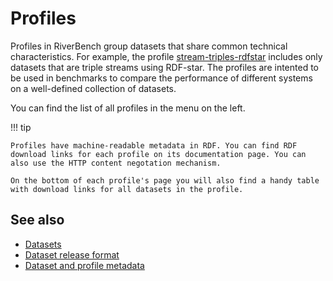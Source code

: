 # Profiles

Profiles in RiverBench group datasets that share common technical characteristics. For example, the profile [stream-triples-rdfstar](stream-triples-rdfstar/dev) includes only datasets that are triple streams using RDF-star. The profiles are intented to be used in benchmarks to compare the performance of different systems on a well-defined collection of datasets.

You can find the list of all profiles in the menu on the left.

!!! tip

    Profiles have machine-readable metadata in RDF. You can find RDF download links for each profile on its documentation page. You can also use the HTTP content negotation mechanism.

    On the bottom of each profile's page you will also find a handy table with download links for all datasets in the profile.

## See also
* [Datasets](../datasets)
* [Dataset release format](../documentation/dataset-release-format)
* [Dataset and profile metadata](../documentation/metadata)
